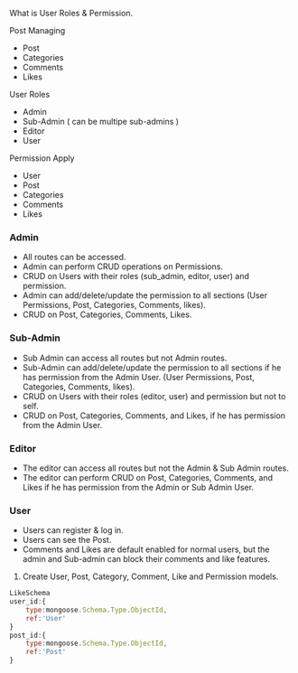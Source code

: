 What is User Roles & Permission.

Post Managing
- Post
- Categories
- Comments
- Likes

User Roles
- Admin
- Sub-Admin ( can be multipe sub-admins )
- Editor
- User

Permission Apply
- User
- Post
- Categories
- Comments
- Likes

### Admin
-	All routes can be accessed.
-	Admin can perform CRUD operations on Permissions.
-	CRUD on Users with their roles (sub_admin, editor, user) and permission.
-	Admin can add/delete/update the permission to all sections (User Permissions, Post, Categories, Comments, likes).
-	CRUD on Post, Categories, Comments, Likes.

### Sub-Admin
-	Sub Admin can access all routes but not Admin routes.
-	Sub-Admin can add/delete/update the permission to all sections if he has permission from the Admin User.
(User Permissions, Post, Categories, Comments, likes).
-	CRUD on Users with their roles (editor, user) and permission but not to self.
-	CRUD on Post, Categories, Comments, and Likes, if he has permission from the Admin User.

### Editor
- The editor can access all routes but not the Admin & Sub Admin routes.
- The editor can perform CRUD on Post, Categories, Comments, and Likes if he has permission from the Admin or Sub Admin User.

### User

- Users can register & log in.
- Users can see the Post.
- Comments and Likes are default enabled for normal users, but the admin and Sub-admin can block their comments and like features.


1. Create User, Post, Category, Comment, Like and Permission models.

```js
LikeSchema
user_id:{
    type:mongoose.Schema.Type.ObjectId,
    ref:'User'
}
post_id:{
    type:mongoose.Schema.Type.ObjectId,
    ref:'Post'
}
```